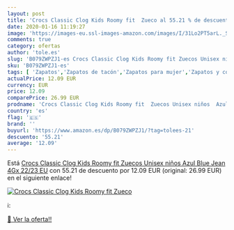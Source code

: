 ```yaml
---
layout: post
title: 'Crocs Classic Clog Kids Roomy fit  Zueco al 55.21 % de descuento'
date: 2020-01-16 11:19:27
image: 'https://images-eu.ssl-images-amazon.com/images/I/31Lo2PT5arL._SL400_.jpg'
comments: true
category: ofertas
author: 'tole.es'
slug: 'B079ZWPZJ1-es Crocs Classic Clog Kids Roomy fit Zuecos Unisex niños Azul...'
sku: 'B079ZWPZJ1-es'
tags: [ 'Zapatos','Zapatos de tacón','Zapatos para mujer','Zapatos y complementos','zuecos', ]
actualPrice: 12.09 EUR
currency: EUR
price: 12.09
comparePrice: 26.99 EUR
prodname: 'Crocs Classic Clog Kids Roomy fit  Zuecos Unisex niños  Azul  Blue Jean 4Gx   22/23 EU'
country: 'es'
flag: '🇪🇸'
brand: ''
buyurl: 'https://www.amazon.es/dp/B079ZWPZJ1/?tag=tolees-21'
descuento: '55.21'
average: '12.09'
---
```


Está [Crocs Classic Clog Kids Roomy fit  Zuecos Unisex niños  Azul  Blue Jean 4Gx   22/23 EU](https://www.amazon.es/dp/B079ZWPZJ1/?tag=tolees-21) con 55.21 de descuento por 12.09 EUR (original: 26.99 EUR) en el siguiente enlace!

[![Crocs Classic Clog Kids Roomy fit  Zueco](https://images-eu.ssl-images-amazon.com/images/I/31Lo2PT5arL._SL400_.jpg)](https://www.amazon.es/dp/B079ZWPZJ1/?tag=tolees-21)

ℹ️:


[🛒 Ver la oferta!!](https://www.amazon.es/dp/B079ZWPZJ1/?tag=tolees-21)
